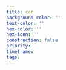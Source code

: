 ```yaml
---
title: car
background-color: ''
text-color: ''
hex-color: ''
hex-icon: ''
construction: false
priority:
timeframe:
tags:
---
```

